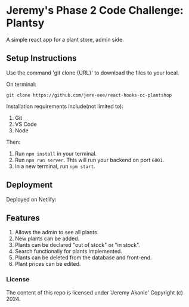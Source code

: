 # Jeremy's Phase 2 Code Challenge: Plantsy
A simple react app for a plant store, admin side.

## Setup Instructions

Use the command 'git clone {URL}' to download the files to your local.

On terminal: 
```
git clone https://github.com/jere-eee/react-hooks-cc-plantshop
```

Installation requirements include(not limited to): 
1. Git 
2. VS Code
3. Node

Then: 
1. Run `npm install` in your terminal.
2. Run `npm run server`. This will run your backend on port `6001`.
3. In a new terminal, run `npm start`.

## Deployment
Deployed on Netlify: 

## Features

1. Allows the admin to see all plants.
2. New plants can be added.
3. Plants can be declared "out of stock" or "in stock".
4. Search functionaliy for plants implemented.
5. Plants can be deleted from the database and front-end.
6. Plant prices can be edited.


### License
The content of this repo is licensed under 'Jeremy Akanle' Copyright (c) 2024.

